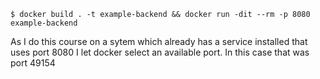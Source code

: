 ```
$ docker build . -t example-backend && docker run -dit --rm -p 8080 example-backend
```
As I do this course on a sytem which already has a service installed that uses port 8080 I let docker select an available port. In this case that was port 49154

